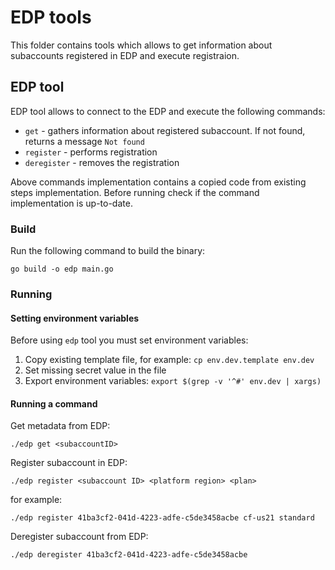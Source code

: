 # EDP tools

This folder contains tools which allows to get information about subaccounts registered in EDP and execute registraion.

## EDP tool

EDP tool allows to connect to the EDP and execute the following commands:
 - `get` - gathers information about registered subaccount. If not found, returns a message `Not found`
 - `register` - performs registration 
 - `deregister` - removes the registration

Above commands implementation contains a copied code from existing steps implementation. Before running check if the command implementation is up-to-date.

### Build

Run the following command to build the binary:

```
go build -o edp main.go
```

### Running

#### Setting environment variables

Before using `edp` tool you must set environment variables:

1. Copy existing template file, for example: 
`cp env.dev.template env.dev`
2. Set missing secret value in the file
3. Export environment variables:
`export $(grep -v '^#' env.dev | xargs)`

#### Running a command

Get metadata from EDP:
```shell
./edp get <subaccountID>
```

Register subaccount in EDP:
```shell
./edp register <subaccount ID> <platform region> <plan>
```
for example:
```shell
./edp register 41ba3cf2-041d-4223-adfe-c5de3458acbe cf-us21 standard
```

Deregister subaccount from EDP:
```shell
./edp deregister 41ba3cf2-041d-4223-adfe-c5de3458acbe
```